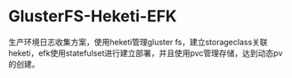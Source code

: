 # GlusterFS-Heketi-EFK
生产环境日志收集方案，使用heketi管理gluster fs，建立storageclass关联heketi，efk使用statefulset进行建立部署，并且使用pvc管理存储，达到动态pv的创建。
